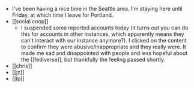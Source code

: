 - I've been having a nice time in the Seattle area. I'm staying here until Friday, at which time I leave for Portland.
- [[social coop]]
    - I suspended some reported accounts today (it turns out you can do this for accounts in other instances, which apparently means they can't interact with our instance anymore?). I clicked on the content to confirm they were abusive/inappropriate and they really were. It made me sad and disappointed with people and less hopeful about the [[fediverse]], but thankfully the feeling passed shortly.
- [[chris]]
- [[jz]]
- [[lp]]

